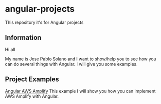 # angular-projects

This repository it's for Angular projects

## Information

Hi all
  
My name is Jose Pablo Solano and I want to show/help you to see how you can do several things with Angular. I will give you some examples.

## Project Examples

[Angular AWS Amplify](https://github.com/pabloso18/angular-projects/tree/main/angular-amplify-cognito)
This example I will show you how you can implement AWS Amplify with Angular.
